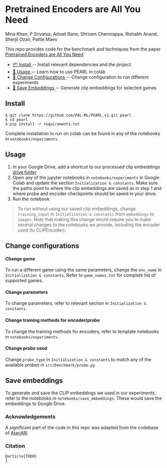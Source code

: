 # Pretrained Encoders are All You Need

Mina Khan, P Srivatsa, Advait Rane, Shriram Chenniappa, Rishabh Anand, Sherjil
Ozair, Pattie Maes

This repo provides code for the benchmark and techniques from the paper [Pretrained Encoders are All You Need](?)

* [📦 Install ](#install) -- Install relevant dependencies and the project
* [🏃 Usage ](#usage) -- Learn how to use PEARL in colab
* [🔧 Change Configurations ](#change-configurations) -- Change configuration to run different experiments
* [💾 Save Embeddings ](#save-embeddings) -- Generate clip embeddings for selected games


## Install
```shell
$ git clone https://github.com/PAL-ML/PEARL_v1.git pearl
$ cd pearl
$ pip install -r requirements.txt
```

Complete installation to run on colab can be found in any of the notebooks in `notebooks/experiments`.

## Usage

1. In your Google Drive, add a shortcut to our processed clip embeddings [drive folder](https://drive.google.com/drive/folders/1WBE9nsfDURndHh73WfaPC9rwrAqfe_GT?usp=sharing)
2. Open any of the jupyter notebooks in `notebooks/experiments` in Google Colab and update the section `Initialization & constants`. Make sure the paths point to where the clip embeddings are saved as in step 1 and where probe and encoder checkpoints should be saved in your drive.  
3. Run the notebook

> To run without using our saved clip embeddings, change `training_input` in `Initialization & constants` from `embeddings` to `images`. Note that making this change would require you to make several changes to the notebooks we provide, including the encoder used (to CLIPEncoder).

## Change configurations

#### Change game

To run a different game using the same parameters, change the `env_name` in `Initialization & constants`. Refer to `game_names.txt` for complete list of supported games.

#### Change parameters

To change parameters, refer to relevant section in `Initialization & constants`.

#### Change training methods for encoder/probe

To change the training methods for encoders, refer to template notebooks in `notebooks/experiments`.

#### Change probe used

Change `probe_type` in `Initialization & constants` to match any of the available probes in `src/benchmark/probe.py`

## Save embeddings

To generate and save the CLIP embeddings we used in our experiments, refer to the notebooks in `notebooks/save_embeddings`. These would save the embeddings to Google Drive.

### Acknowledgements

A significant part of the code in this repo was adapted from the codebase of
[AtariARI](https://github.com/mila-iqia/atari-representation-learning)

### Citation

```
@article{TODO}
}
```

